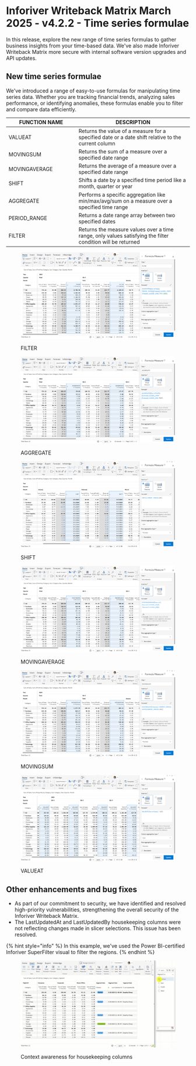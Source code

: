 # Inforiver Writeback Matrix March 2025 - v4.2.2 - Time series formulae

In this release, explore the new range of time series formulas to gather business insights from your time-based data. We've also made Inforiver Writeback Matrix more secure with internal software version upgrades and API updates.

## New time series formulae

We've introduced a range of easy-to-use formulas for manipulating time series data. Whether you are tracking financial trends, analyzing sales performance, or identifying anomalies, these formulas enable you to filter and compare data efficiently.

<table><thead><tr><th width="178">FUNCTION NAME</th><th>DESCRIPTION</th></tr></thead><tbody><tr><td>VALUEAT</td><td>Returns the value of a measure for a specified date or a date shift relative to the current column</td></tr><tr><td>MOVINGSUM</td><td>Returns the sum of a measure over a specified date range</td></tr><tr><td>MOVINGAVERAGE</td><td>Returns the average of a measure over a specified date range</td></tr><tr><td>SHIFT</td><td>Shifts a date by a specified time period like a month, quarter or year</td></tr><tr><td>AGGREGATE</td><td>Performs a specific aggregation like min/max/avg/sum on a measure over a specified time range</td></tr><tr><td>PERIOD_RANGE</td><td>Returns a date range array between two specified dates</td></tr><tr><td>FILTER</td><td>Returns the measure values over a time range, only values satisfying the filter condition will be returned</td></tr></tbody></table>

<div><figure><img src="../.gitbook/assets/2025-03-28_00h44_00.png" alt=""><figcaption><p>FILTER</p></figcaption></figure> <figure><img src="../.gitbook/assets/2025-03-28_00h41_38.png" alt=""><figcaption><p>AGGREGATE</p></figcaption></figure> <figure><img src="../.gitbook/assets/2025-03-28_00h39_38.png" alt=""><figcaption><p>SHIFT</p></figcaption></figure></div>



<div><figure><img src="../.gitbook/assets/2025-03-28_00h37_58.png" alt=""><figcaption><p>MOVINGAVERAGE</p></figcaption></figure> <figure><img src="../.gitbook/assets/2025-03-28_00h35_17.png" alt=""><figcaption><p>MOVINGSUM</p></figcaption></figure> <figure><img src="../.gitbook/assets/2025-03-28_00h33_29.png" alt=""><figcaption><p>VALUEAT</p></figcaption></figure></div>

## Other enhancements and bug fixes

* As part of our commitment to security, we have identified and resolved high-priority vulnerabilities, strengthening the overall security of the Inforiver Writeback Matrix.
* The LastUpdatedAt and LastUpdatedBy housekeeping columns were not reflecting changes made in slicer selections. This issue has been resolved.

{% hint style="info" %}
In this example, we've used the Power BI-certified Inforiver SuperFilter visual to filter the regions.
{% endhint %}

<figure><img src="../.gitbook/assets/Untitled Project.gif" alt=""><figcaption><p>Context awareness for housekeeping columns</p></figcaption></figure>
